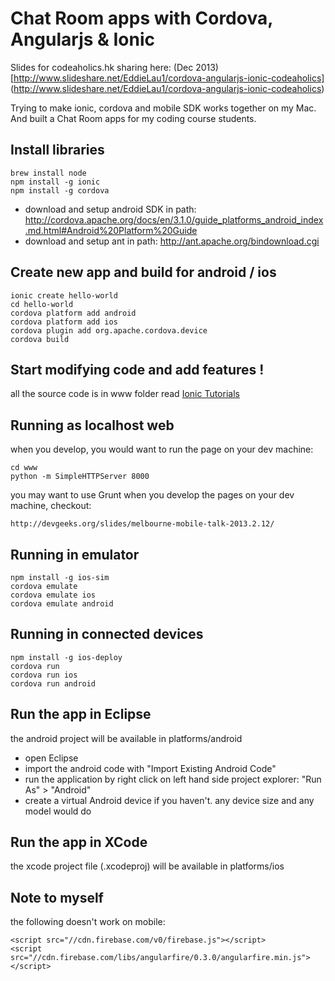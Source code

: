 Chat Room apps with Cordova, Angularjs & Ionic
=========================

Slides for codeaholics.hk sharing here: (Dec 2013)
[http://www.slideshare.net/EddieLau1/cordova-angularjs-ionic-codeaholics] (http://www.slideshare.net/EddieLau1/cordova-angularjs-ionic-codeaholics)

Trying to make ionic, cordova and mobile SDK works together on my Mac.
And built a Chat Room apps for my coding course students.


Install libraries
-----------------

    brew install node
    npm install -g ionic
    npm install -g cordova
  
* download and setup android SDK in path: http://cordova.apache.org/docs/en/3.1.0/guide_platforms_android_index.md.html#Android%20Platform%20Guide
* download and setup ant in path: http://ant.apache.org/bindownload.cgi


Create new app and build for android / ios
-----------------

    ionic create hello-world
    cd hello-world
    cordova platform add android
    cordova platform add ios
    cordova plugin add org.apache.cordova.device
    cordova build


Start modifying code and add features !
---------------

all the source code is in www folder
read [Ionic Tutorials](http://ionicframework.com/tutorials/)


Running as localhost web
----------------------

when you develop, you would want to run the page on your dev machine:

    cd www
    python -m SimpleHTTPServer 8000

you may want to use Grunt when you develop the pages on your dev machine, checkout:

    http://devgeeks.org/slides/melbourne-mobile-talk-2013.2.12/


Running in emulator
----------------

    npm install -g ios-sim
    cordova emulate
    cordova emulate ios    
    cordova emulate android    

Running in connected devices
-------------------

    npm install -g ios-deploy
    cordova run
    cordova run ios 
    cordova run android


Run the app in Eclipse
-----------------

the android project will be available in platforms/android

* open Eclipse
* import the android code with "Import Existing Android Code"
* run the application by right click on left hand side project explorer: "Run As" > "Android"
* create a virtual Android device if you haven't. any device size and any model would do


Run the app in XCode
-----------------

the xcode project file (.xcodeproj) will be available in platforms/ios


Note to myself
---------------

the following doesn't work on mobile:

    <script src="//cdn.firebase.com/v0/firebase.js"></script>
    <script src="//cdn.firebase.com/libs/angularfire/0.3.0/angularfire.min.js"></script>
    
    
